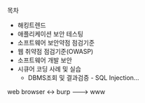 목차
- 해킹트렌드
- 애플리케이션 보안 테스팅
- 소프트웨어 보안약점 점검기준
- 웹 취약점 점검기준(OWASP)
- 소프트웨어 개발 보안
- 시큐어 코딩 사례 및 실습
  - DBMS조회 및 결과검증 - SQL Injection...

web browser <-> burp ---> www